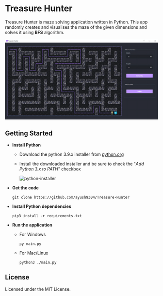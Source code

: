 # Treasure Hunter
Treasure Hunter is maze solving application written in Python. This app randomly creates and visualises the maze of the given dimensions and solves it using **BFS** algorithm.


<img src="img/treasure-hunter_small.png" alt="treasure-hunter" border="0">

## Getting Started

- **Install Python**
     - Download the python 3.9.x installer from [python.org](https://www.python.org)
     - Install the downloaded installer and be sure to check the "_Add Python 3.x to PATH_" checkbox
      
        <img src="https://i.ibb.co/2qL141J/python-installer.png" alt="python-installer" border="0">
      
- **Get the code**
  ```
  git clone https://github.com/ayush9304/Treasure-Hunter
  ```
      
- **Install Python dependencies**
    ```
    pip3 install -r requirements.txt
    ```

- **Run the application**
    - For Windows
      ```
      py main.py
      ```
    - For Mac/Linux
      ```
      python3 ./main.py
      ```

## License

Licensed under the MIT License.
